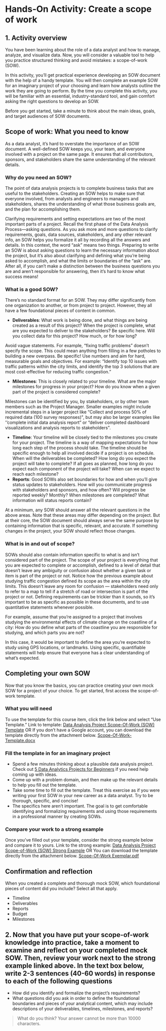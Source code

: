 # Hands-On Activity: Create a scope of work

## 1. Activity overview


You have been learning about the role of a data analyst and how to manage, analyze, and visualize data. Now, you will consider a valuable tool to help you practice structured
thinking and avoid mistakes: a scope-of-work (SOW).

In this activity, you’ll get practical experience developing an SOW document with the help of a handy template. You will then complete an example SOW for an imaginary project of your choosing and learn how analysts outline the work they are going to perform. By the time you complete this activity, you will be familiar with an essential, industry-standard tool, and gain comfort asking the right questions to develop an SOW.

Before you get started, take a minute to think about the main ideas, goals, and target audiences of SOW documents.

## Scope of work: What you need to know

As a data analyst, it’s hard to overstate the importance of an SOW document. A well-defined SOW keeps you, your team, and everyone involved with a project on the same page. It ensures that all contributors, sponsors, and stakeholders share the same understanding of the relevant details.

### Why do you need an SOW?

The point of data analysis projects is to complete business tasks that are useful to the stakeholders. Creating an SOW helps to make sure that everyone involved, from analysts and engineers to managers and stakeholders, shares the understanding of what those business goals are, and the plan for accomplishing them.

Clarifying requirements and setting expectations are two of the most important parts of a project. Recall the first phase of the Data Analysis Process—asking questions.
As you ask more and more questions to clarify requirements, goals, data sources, stakeholders, and any other relevant info, an SOW helps you formalize it all by recording all the answers and details. In this context, the word “ask” means two things. Preparing to write an SOW is about asking questions to learn the necessary information about the project, but it’s also about clarifying and defining what you’re being asked to accomplish, and what the limits or boundaries of the “ask” are. After all, if you can’t make a distinction between the business questions you are and aren’t responsible for answering, then it’s hard to know what success means!

### What is a good SOW?

There’s no standard format for an SOW. They may differ significantly from one organization to another, or from project to project. However, they all have a few foundational
pieces of content in common.

- **Deliverables**: What work is being done, and what things are being created as a result of this project? When the project is complete, what are you expected to deliver to
the stakeholders? Be specific here. Will you collect data for this project? How much, or for how long?

Avoid vague statements. For example, “fixing traffic problems” doesn’t specify the scope. This could mean anything from filling in a few potholes to building a new overpass. Be specific! Use numbers and aim for hard, measurable goals and objectives. For example: “Identify top 10 issues with traffic patterns within the city limits, and identify the top 3 solutions that are most cost-effective for reducing traffic congestion.”

- **Milestones**: This is closely related to your timeline. What are the major milestones for progress in your project? How do you know when a given part of the project is considered complete?

Milestones can be identified by you, by stakeholders, or by other team members such as the Project Manager. Smaller examples might include incremental steps in a larger project like “Collect and process 50% of required data (100 survey responses)", but may also be larger examples like ’’complete initial data analysis report” or “deliver completed dashboard visualizations and analysis reports to stakeholders".

- **Timeline**: Your timeline will be closely tied to the milestones you create for your project. The timeline is a way of mapping expectations for how long each step of the process should take. The timeline should be specific enough to help all involved decide if a project is on schedule. When will the deliverables be completed? How long do you expect the project will take to complete? If all goes as planned, how long do you expect each component of the project will take? When can we expect to reach each milestone?
- **Reports**: Good SOWs also set boundaries for how and when you’ll give status updates to stakeholders. How will you communicate progress with stakeholders and sponsors, and how often? Will progress be reported weekly? Monthly? When milestones are completed? What information will status reports contain?

At a minimum, any SOW should answer all the relevant questions in the above areas. Note that these areas may differ depending on the project. But at their core, the SOW document should always serve the same purpose by containing information that is specific, relevant, and accurate. If something changes in the project, your SOW should reflect those changes.

### What is in and out of scope?

SOWs should also contain information specific to what is and isn’t considered part of the project. The scope of your project is everything that you are expected to complete or
accomplish, defined to a level of detail that doesn’t leave any ambiguity or confusion about whether a given task or item is part of the project or not.
Notice how the previous example about studying traffic congestion defined its scope as the area within the city limits. This doesn’t leave any room for confusion —
stakeholders need only to refer to a map to tell if a stretch of road or intersection is part of the project or not. Defining requirements can be trickier than it sounds, so it’s
important to be as specific as possible in these documents, and to use quantitative statements whenever possible.

For example, assume that you’re assigned to a project that involves studying the environmental effects of climate change on the coastline of a city: How do you define what
parts of the coastline you are responsible for studying, and which parts you are not?

In this case, it would be important to define the area you’re expected to study using GPS locations, or landmarks. Using specific, quantifiable statements will help ensure that
everyone has a clear understanding of what’s expected.

## Completing your own SOW

Now that you know the basics, you can practice creating your own mock SOW for a project of your choice. To get started, first access the scope-of-work template.

### What you will need

To use the template for this course item, click the link below and select “Use Template.”
Link to template: [Data Analysis Project Scope-Of-Work (SOW) Template](https://docs.google.com/document/d/1zqfGwpjZyPAyERNPXNfIUM78YuBxYYj0atIE6_YopLA/template/preview?usp=sharing&resourcekey=0-o9cjeaxYBBm7ZyYe4bpImw) OR If you don’t have a Google account, you can download the template directly from the attachment below.
[Scope-Of-Work-Template.docx](./resources/Scope-Of-Work-Template.docx)

### Fill the template in for an imaginary project

- Spend a few minutes thinking about a plausible data analysis project. Check out [5 Data Analytics Projects for Beginners](https://www.coursera.org/articles/data-analytics-projects-for-beginners) if you need help coming up with ideas.
- Come up with a problem domain, and then make up the relevant details to help you fill out the template.
- Take some time to fill out the template. Treat this exercise as if you were writing your first SOW in your new career as a data analyst. Try to be thorough, specific, and concise!
- The specifics here aren’t important. The goal is to get comfortable identifying and formalizing requirements and using those requirements in a professional manner by creating SOWs.

### Compare your work to a strong example

Once you’ve filled out your template, consider the strong example below and compare it to yours.
Link to the strong example: [Data Analysis Project Scope-of-Work (SOW) Strong Example](https://docs.google.com/document/d/16x-E04Nr48Ww1Nlxwa0PNOXyaytKbVCxrF5yRJy6Y70/template/preview?resourcekey=0-X1a531fuUVbtlNKdIA11dQ)
OR
You can download the template directly from the attachment below.
[Scope-Of-Work Exemplar.pdf](./resources/Scope-Of-Work-Exemplar.pdf)

## Confirmation and reflection

When you created a complete and thorough mock SOW, which foundational pieces of content did you include? Select all that apply.

- Timeline
- Deliverables
- Reports
- Budget
- Milestones

## 2. Now that you have put your scope-of-work knowledge into practice, take a moment to examine and reflect on your completed mock SOW. Then, review your work next to the strong example linked above. In the text box below, write 2-3 sentences (40-60 words) in response to each of the following questions

- How did you identify and formalize the project’s requirements?
- What questions did you ask in order to define the foundational boundaries and pieces of your analytical content, which may include descriptions of your deliverables,
timelines, milestones, and reports?

>What do you think?
Your answer cannot be more than 10000 characters.
